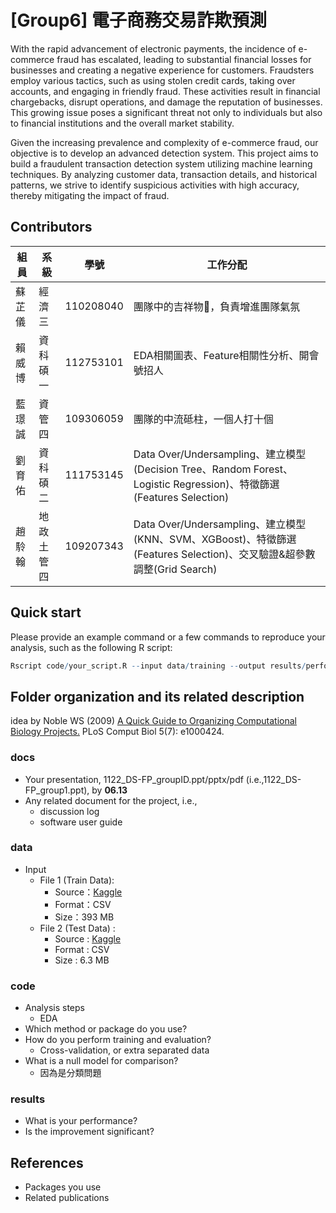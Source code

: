 # [Group6] 電子商務交易詐欺預測
With the rapid advancement of electronic payments, the incidence of e-commerce fraud has escalated, leading to substantial financial losses for businesses and creating a negative experience for customers. Fraudsters employ various tactics, such as using stolen credit cards, taking over accounts, and engaging in friendly fraud. These activities result in financial chargebacks, disrupt operations, and damage the reputation of businesses. This growing issue poses a significant threat not only to individuals but also to financial institutions and the overall market stability.

Given the increasing prevalence and complexity of e-commerce fraud, our objective is to develop an advanced detection system. This project aims to build a fraudulent transaction detection system utilizing machine learning techniques. By analyzing customer data, transaction details, and historical patterns, we strive to identify suspicious activities with high accuracy, thereby mitigating the impact of fraud.

## Contributors
|組員|系級|學號|工作分配|
|-|-|-|-|
|蘇芷儀|經濟三|110208040|團隊中的吉祥物🦒，負責增進團隊氣氛| 
|賴威博|資科碩一|112753101|EDA相關圖表、Feature相關性分析、開會號招人|
|藍璟誠|資管四|109306059|團隊的中流砥柱，一個人打十個|
|劉育佑|資科碩二|111753145|Data Over/Undersampling、建立模型(Decision Tree、Random Forest、Logistic Regression)、特徵篩選(Features Selection)|
|趙駖翰|地政土管四|109207343|Data Over/Undersampling、建立模型(KNN、SVM、XGBoost)、特徵篩選(Features Selection)、交叉驗證&超參數調整(Grid Search)|

## Quick start
Please provide an example command or a few commands to reproduce your analysis, such as the following R script:
```R
Rscript code/your_script.R --input data/training --output results/performance.tsv
```

## Folder organization and its related description
idea by Noble WS (2009) [A Quick Guide to Organizing Computational Biology Projects.](https://journals.plos.org/ploscompbiol/article?id=10.1371/journal.pcbi.1000424) PLoS Comput Biol 5(7): e1000424.

### docs
* Your presentation, 1122_DS-FP_groupID.ppt/pptx/pdf (i.e.,1122_DS-FP_group1.ppt), by **06.13**
* Any related document for the project, i.e.,
  * discussion log
  * software user guide

### data
* Input
  * File 1 (Train Data): 
    * Source：[Kaggle](https://www.kaggle.com/datasets/shriyashjagtap/fraudulent-e-commerce-transactions?select=Fraudulent_E-Commerce_Transaction_Data.csv)
    * Format：CSV
    * Size：393 MB
  * File 2 (Test Data) :
    * Source : [Kaggle](https://www.kaggle.com/datasets/shriyashjagtap/fraudulent-e-commerce-transactions?select=Fraudulent_E-Commerce_Transaction_Data_2.csv)
    * Format : CSV
    * Size : 6.3 MB

### code
* Analysis steps
    * EDA 
* Which method or package do you use?
* How do you perform training and evaluation?
  * Cross-validation, or extra separated data
* What is a null model for comparison?
  * 因為是分類問題

### results
* What is your performance?
* Is the improvement significant?

## References
* Packages you use
* Related publications
